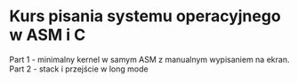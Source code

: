 # Kurs pisania systemu operacyjnego w ASM i C

Part 1 - minimalny kernel w samym ASM z manualnym wypisaniem na ekran.
Part 2 - stack i przejście w long mode